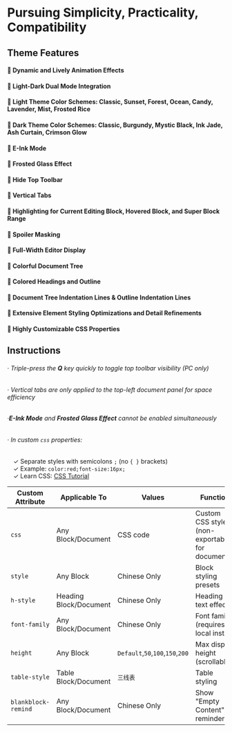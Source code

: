 # Pursuing Simplicity, Practicality, Compatibility
## Theme Features

#### 💫 Dynamic and Lively Animation Effects
#### 💫 Light-Dark Dual Mode Integration
#### 💫 Light Theme Color Schemes: Classic, Sunset, Forest, Ocean, Candy, Lavender, Mist, Frosted Rice
#### 💫 Dark Theme Color Schemes: Classic, Burgundy, Mystic Black, Ink Jade, Ash Curtain, Crimson Glow
#### 💫 E-Ink Mode
#### 💫 Frosted Glass Effect
#### 💫 Hide Top Toolbar
#### 💫 Vertical Tabs
#### 💫 Highlighting for Current Editing Block, Hovered Block, and Super Block Range
#### 💫 Spoiler Masking
#### 💫 Full-Width Editor Display
#### 💫 Colorful Document Tree
#### 💫 Colored Headings and Outline
#### 💫 Document Tree Indentation Lines & Outline Indentation Lines
#### 💫 Extensive Element Styling Optimizations and Detail Refinements
#### 💫 Highly Customizable CSS Properties

## Instructions

###### · Triple-press the ​**Q** key quickly to toggle top toolbar visibility (PC only)  
###### · Vertical tabs are only applied to the top-left document panel for space efficiency  
###### · ​**E-Ink Mode** and ​**Frosted Glass Effect** cannot be enabled simultaneously  
###### · In custom `css` properties:  
&emsp;✓ Separate styles with semicolons `;` (no `{ }` brackets)  
&emsp;✓ Example: `color:red;font-size:16px;`  
&emsp;✓ Learn CSS: [CSS Tutorial](https://www.runoob.com/css/css-tutorial.html)  


|Custom Attribute|Applicable To|Values|Function|
|----------------|-------------|------|--------|
|`css`|Any Block/Document|CSS code|Custom CSS styles (non-exportable for documents)|
|`style`|Any Block|Chinese Only|Block styling presets|
|`h-style`|Heading Block/Document|Chinese Only|Heading text effects|
|`font-family`|Any Block/Document|Chinese Only|Font family (requires local install)|
|`height`|Any Block|`Default`,`50`,`100`,`150`,`200`|Max display height (scrollable)|
|`table-style`|Table Block/Document|`三线表`|Table styling|
|`blankblock-remind`|Any Block/Document|Chinese Only|Show "Empty Content" reminder|